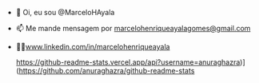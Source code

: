 - 👋 Oi, eu sou @MarceloHAyala
- 📫 Me mande mensagem por marcelohenriqueayalagomes@gmail.com
- 🧑‍💼www.linkedin.com/in/marcelohenriqueayala

  https://github-readme-stats.vercel.app/api?username=anuraghazra)](https://github.com/anuraghazra/github-readme-stats
